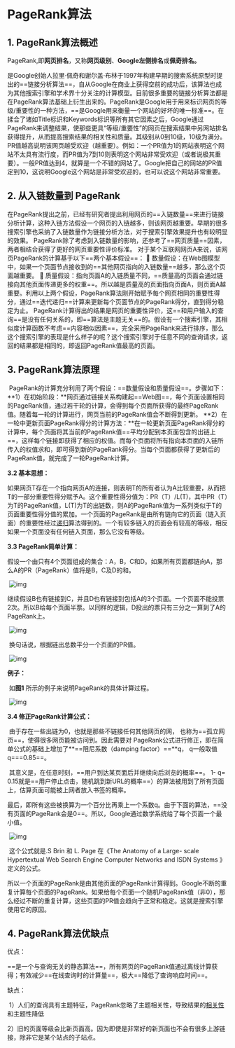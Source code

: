 # PageRank算法

## 1. PageRank算法概述

​         PageRank,即**网页排名**，又称**网页级别**、**Google左侧排名**或**佩奇排名。**

​        是Google创始人拉里·佩奇和谢尔盖·布林于1997年构建早期的搜索系统原型时提出的==链接分析算法==，自从Google在商业上获得空前的成功后，该算法也成为其他搜索引擎和学术界十分关注的计算模型。目前很多重要的链接分析算法都是在PageRank算法基础上衍生出来的。PageRank是Google用于用来标识网页的等级/重要性的一种方法，==是Google用来衡量一个网站的好坏的唯一标准==。在揉合了诸如Title标识和Keywords标识等所有其它因素之后，Google通过PageRank来调整结果，使那些更具“等级/重要性”的网页在搜索结果中另网站排名获得提升，从而提高搜索结果的相关性和质量。其级别从0到10级，10级为满分。PR值越高说明该网页越受欢迎（越重要）。例如：一个PR值为1的网站表明这个网站不太具有流行度，而PR值为7到10则表明这个网站非常受欢迎（或者说极其重要）。一般PR值达到4，就算是一个不错的网站了。Google把自己的网站的PR值定到10，这说明Google这个网站是非常受欢迎的，也可以说这个网站非常重要。

## 2. 从入链数量到 PageRank

​        在PageRank提出之前，已经有研究者提出利用网页的==入链数量==来进行链接分析计算，这种入链方法假设一个网页的入链越多，则该网页越重要。早期的很多搜索引擎也采纳了入链数量作为链接分析方法，对于搜索引擎效果提升也有较明显的效果。 PageRank除了考虑到入链数量的影响，还参考了==网页质量==因素，两者相结合获得了更好的网页重要性评价标准。
对于某个互联网网页A来说，该网页PageRank的计算基于以下==两个基本假设==：
     数量假设：在Web图模型中，如果一个页面节点接收到的==其他网页指向的入链数量==越多，那么这个页面越重要。
     质量假设：指向页面A的入链质量不同，==质量高的页面会通过链接向其他页面传递更多的权重==。所以越是质量高的页面指向页面A，则页面A越重要。
​       利用以上两个假设，PageRank算法刚开始赋予每个网页相同的重要性得分，通过==迭代递归==计算来更新每个页面节点的PageRank得分，直到得分稳定为止。 PageRank计算得出的结果是网页的重要性评价，这==和用户输入的查询==是没有任何关系的，即==算法是主题无关==的。假设有一个搜索引擎，其相似度计算函数不考虑==内容相似因素==，完全采用PageRank来进行排序，那么这个搜索引擎的表现是什么样子的呢？这个搜索引擎对于任意不同的查询请求，返回的结果都是相同的，即返回PageRank值最高的页面。

## 3. PageRank算法原理

​      PageRank的计算充分利用了两个假设：==数量假设和质量假设==。步骤如下：            **1）在初始阶段：**网页通过链接关系构建起==Web图==，每个页面设置相同的PageRank值，通过若干轮的计算，会得到每个页面所获得的最终PageRank值。随着每一轮的计算进行，网页当前的PageRank值会不断得到更新。
**2）在一轮中更新页面PageRank得分的计算方法：**在一轮更新页面PageRank得分的计算中，每个页面将其当前的PageRank值==平均分配到本页面包含的出链上==，这样每个链接即获得了相应的权值。而每个页面将所有指向本页面的入链所传入的权值求和，即可得到新的PageRank得分。当每个页面都获得了更新后的PageRank值，就完成了一轮PageRank计算。 

**3.2 基本思想：**

​		如果网页T存在一个指向网页A的连接，则表明T的所有者认为A比较重要，从而把T的一部分重要性得分赋予A。这个重要性得分值为：PR（T）/L(T)，其中PR（T）为T的PageRank值，L(T)为T的出链数，则A的PageRank值为一系列类似于T的页面重要性得分值的累加。
​		一个页面的PageRank是由所有链向它的页面（链入页面）的重要性经过[递归](http://zh.wikipedia.org/wiki/递归)算法得到的。一个有较多链入的页面会有较高的等级，相反如果一个页面没有任何链入页面，那么它没有等级。

**3.3 PageRank简单计算：**

​       假设一个由只有4个页面组成的集合：A，B，C和D。如果所有页面都链向A，那么A的PR（PageRank）值将是B，C及D的和。

​       ![img](https://img-my.csdn.net/uploads/201209/20/1348120060_7086.png)

​       继续假设B也有链接到C，并且D也有链接到包括A的3个页面。一个页面不能投票2次。所以B给每个页面半票。以同样的逻辑，D投出的票只有三分之一算到了A的PageRank上。

​       ![img](https://img-my.csdn.net/uploads/201209/20/1348120099_6078.png)

​      换句话说，根据链出总数平分一个页面的PR值。

​       ![img](https://img-my.csdn.net/uploads/201209/20/1348120123_5802.png)

**例子：**

​        如**图1** 所示的例子来说明PageRank的具体计算过程。  

​       ![img](https://img-my.csdn.net/uploads/201209/20/1348125472_5651.jpg)                    

**3.4  修正PageRank计算公式：**

​         由于存在一些出链为0，也就是那些不链接任何其他网页的网， 也称为==孤立网页==，使得很多网页能被访问到。因此需要对 PageRank公式进行修正，即在简单公式的基础上增加了**==阻尼系数（damping factor）==**q， q一般取值q===0.85==。

​      其意义是，在任意时刻，==用户到达某页面后并继续向后浏览的概率==。 1- q= 0.15就是==用户停止点击，随机跳到新URL的概率==）的算法被用到了所有页面上，估算页面可能被上网者放入书签的概率。

​      最后，即所有这些被换算为一个百分比再乘上一个系数q。由于下面的算法，==没有页面的PageRank会是0==。所以，Google通过数学系统给了每个页面一个最小值。

​      ![img](https://img-my.csdn.net/uploads/201209/20/1348120862_4424.png)

​     这个公式就是.S Brin 和 L. Page 在《The Anatomy of a Large- scale Hypertextual Web Search Engine Computer Networks and ISDN Systems 》定义的公式。

​     所以一个页面的PageRank是由其他页面的PageRank计算得到。Google不断的重复计算每个页面的PageRank。如果给每个页面一个随机PageRank值（非0），那么经过不断的重复计算，这些页面的PR值会趋向于正常和稳定。这就是搜索引擎使用它的原因。

## 4. PageRank算法优缺点

优点：

​        ==是一个与查询无关的静态算法==，所有网页的PageRank值通过离线计算获得；有效减少==在线查询时的计算量==，极大==降低了查询响应时间==。

缺点：

​       1）人们的查询具有主题特征，PageRank忽略了主题相关性，导致结果的[相关性](http://baike.baidu.com/view/1326213.htm)和主题性降低

​        2）旧的页面等级会比新页面高。因为即使是非常好的新页面也不会有很多上游链接，除非它是某个站点的子站点。